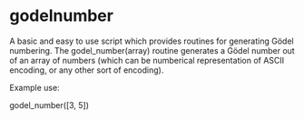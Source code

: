 # godelnumber
A basic and easy to use script which provides routines for generating Gödel numbering.
The godel_number(array) routine generates a Gödel number out of an array of numbers (which can be numberical representation of
ASCII encoding, or any other sort of encoding).

Example use:

godel_number([3, 5])
